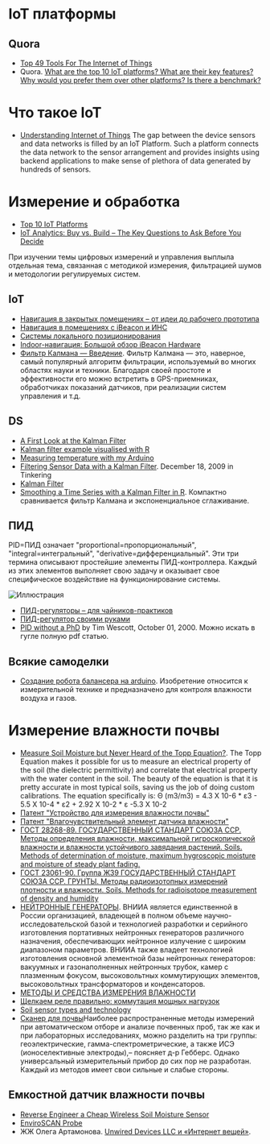 # IoT платформы
## Quora
- [Top 49 Tools For The Internet of Things](https://blog.profitbricks.com/top-49-tools-internet-of-things/)
- Quora. [What are the top 10 IoT platforms? What are their key features? Why would you prefer them over other platforms? Is there a benchmark?](https://www.quora.com/What-are-the-top-10-IoT-platforms-What-are-their-key-features-Why-would-you-prefer-them-over-other-platforms-Is-there-a-benchmark#!n=18)


# Что такое IoT
 - [Understanding Internet of Things](http://internetofthingswiki.com/internet-of-things-definition/)
The gap between the device sensors and data networks is filled by an IoT Platform. Such a platform connects the data network to the sensor arrangement and provides insights using backend applications to make sense of plethora of data generated by hundreds of sensors.
# Измерение и обработка
- [Top 10 IoT Platforms](http://internetofthingswiki.com/top-10-iot-platforms)
- [IoT Analytics: Buy vs. Build – The Key Questions to Ask Before You Decide](http://www.vitria.com/blog/Should-you-buy-or-build-your-own-IoT-analytics-platform%3F/)

При изучении темы цифровых измерений и управления выплыла отдельная тема, связанная с методикой измерения, фильтрацией шумов и методологии регулируемых систем.

## IoT
- [Навигация в закрытых помещениях – от идеи до рабочего прототипа](http://www.dataart.ru/blog/2015/09/navigatsiya-v-zakry-ty-h-pomeshheniyah-ot-idei-do-rabochego-prototipa/)
- [Навигация в помещениях с iBeacon и ИНС](https://habrahabr.ru/post/245325/)
- [Системы локального позиционирования ](http://www.wless.ru/technology/?tech=11)
- [Indoor-навигация: Большой обзор iBeacon Hardware](https://habrahabr.ru/company/navigine/blog/269195/)
- [Фильтр Калмана — Введение](https://habrahabr.ru/post/140274/). Фильтр Калмана — это, наверное, самый популярный алгоритм фильтрации, используемый во многих областях науки и техники. Благодаря своей простоте и эффективности его можно встретить в GPS-приемниках, обработчиках показаний датчиков, при реализации систем управления и т.д.

## DS
- [A First Look at the Kalman Filter](http://www.quant-econ.net/jl/kalman.html)
- [Kalman filter example visualised with R](http://www.magesblog.com/2015/01/kalman-filter-example-visualised-with-r.html)
- [Measuring temperature with my Arduino](http://www.magesblog.com/2014/12/measuring-temperature-with-my-arduino.html)
- [Filtering Sensor Data with a Kalman Filter](http://interactive-matter.eu/blog/2009/12/18/filtering-sensor-data-with-a-kalman-filter/). December 18, 2009 in Tinkering
- [Kalman Filter](https://en.wikipedia.org/wiki/Kalman_filter)
- [Smoothing a Time Series with a Kalman Filter in R](http://www.bearcave.com/finance/random_r_hacks/kalman_smooth.html). Компактно сравнивается фильтр Калмана и экспоненциальное сглаживание.

## ПИД
PID=ПИД означает "proportional=пропорциональный", "integral=интегральный", "derivative=дифференциальный". Эти три термина описывают простейшие элементы ПИД-контроллера. Каждый из этих элементов выполняет свою задачу и оказывает свое специфическое воздействие на функционирование системы.

![Иллюстрация](http://roboforum.ru/mediawiki/images/5/5f/Pid_fig_1.gif)

- [ПИД-регуляторы – для чайников-практиков](http://we.easyelectronics.ru/Theory/pid-regulyatory--dlya-chaynikov-praktikov.html)
- [ПИД-регулятор своими руками](https://habrahabr.ru/post/145991/)
- [PID without a PhD](http://www.embedded.com/design/prototyping-and-development/4211211/PID-without-a-PhD) by Tim Wescott, October 01, 2000. Можно искать в гугле полную pdf статью.

## Всякие самоделки
- [Создание робота балансера на arduino](https://habrahabr.ru/post/220989/). Изобретение относится к измерительной технике и предназначено для контроля влажности воздуха и газов.

# Измерение влажности почвы
- [Measure Soil Moisture but Never Heard of the Topp Equation?](http://www.decagon.com.br/micro/dr-topp/). The Topp Equation makes it possible for us to measure an electrical property of the soil (the dielectric permittivity) and correlate that electrical property with the water content in the soil.  The beauty of the equation is that it is pretty accurate in most typical soils, saving us the job of doing custom calibrations. 
The equation specifically is: 
Θ (m3/m3) = 4.3 X 10-6 * ε3 - 5.5 X 10-4 * ε2 + 2.92 X 10-2 * ε -5.3 X 10-2
- [Патент "Устройство для измерения влажности почвы"](http://www.findpatent.ru/patent/243/2433393.html)
- [Патент "Влагочувствительный элемент датчика влажности"](http://www.findpatent.ru/patent/243/2433392.html)
- [ГОСТ 28268-89. ГОСУДАРСТВЕННЫЙ СТАНДАРТ СОЮЗА ССР. Методы определения влажности, максимальной гигроскопической влажности и влажности устойчивого завядания растений. Soils. Methods of determination of moisture, maximum hygroscopic moisture and moisture of steady plant fading.
](http://www.stroyplan.ru/docs.php?showitem=30182)
- [ГОСТ 23061-90. Группа Ж39 ГОСУДАРСТВЕННЫЙ СТАНДАРТ СОЮЗА ССР. ГРУНТЫ. Методы радиоизотопных измерений плотности и влажности. 
Soils. Methods for radioisotope measurement of density and humidity](http://www.vashdom.ru/gost/23061-90/)
- [НЕЙТРОННЫЕ ГЕНЕРАТОРЫ](http://vniia.ru/ng/index.html). ВНИИА является единственной в России организацией, владеющей в полном объеме научно-исследовательской базой и технологией разработки и серийного изготовления портативных нейтронных генераторов различного назначения, обеспечивающих нейтронное излучение с широким диапазоном параметров. ВНИИА также владеет технологией изготовления основной элементной базы нейтронных генераторов: вакуумных и газонаполненных нейтронных трубок, камер с плазменным фокусом, высоковольтных коммутирующих элементов, высоковольтных трансформаторов и конденсаторов.  
- [МЕТОДЫ И СРЕДСТВА ИЗМЕРЕНИЯ ВЛАЖНОСТИ](http://lot84.narod.ru/msfu/metod/metod1.htm)
- [Щелкаем реле правильно: коммутация мощных нагрузок](https://geektimes.ru/company/unwds/blog/271090/)
- [Soil sensor types and technology](http://www.soilsensor.com/soilsensors.aspx)
- [Сканер для почвы](http://www.nsh.ru/selhoztehnika/skaner-dlya-pochvy/)Наиболее распространенные методы измерений при автоматическом отборе и анализе почвенных проб, так же как и при лабораторных исследованиях, можно разделить на три группы: геоэлектрические, гамма-спектрометрические, а также ИСЭ (ионоселективные электроды),– поясняет д-р Гебберс. Однако универсальный измерительный прибор до сих пор не разработан. Каждый из методов имеет свои сильные и слабые стороны.


## Емкостной датчик влажности почвы
- [Reverse Engineer a Cheap Wireless Soil Moisture Sensor](http://rayshobby.net/reverse-engineer-a-cheap-wireless-soil-moisture-sensor/)
- [EnviroSCAN Probe](http://www.sentek.com.au/products/enviro-scan-probe.asp)
- ЖЖ Олега Артамонова. [Unwired Devices LLC и «Интернет вещей»](http://olegart.livejournal.com/1487714.html).

